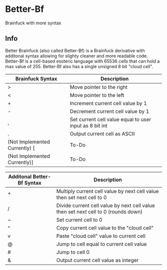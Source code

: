 # Better-Bf
Brainfuck with more syntax

Info
-
Better Brainfuck (also called Better-Bf) is a Brainfuck derivative with additonal syntax allowing for slighty cleaner and more readable code. Better-Bf is a cell-based esoteric language with 65536 cells that can hold a max value of 255. Better-Bf also has a single unsigned 8 bit "cloud cell".

| Brainfuck Syntax | Description |
| --- | --- |
| > | Move pointer to the right |
| < | Move pointer to the left |
| + | Increment current cell value by 1 |
| - | Decrement current cell value by 1 |
| , | Set current cell value equal to user input as 8 bit int |
| . | Output current cell as ASCII |
| (Not Implemented Currently) [ | To-Do |
| (Not Implemented Currently)] | To-Do |


| Additonal Better-Bf Syntax | Description |
| --- | --- |
| * | Multiply current cell value by next cell value then set next cell to 0 |
| / | Divide current cell value by next cell value then set next cell to 0 (rounds down) |
| ~ | Set current cell to 0 |
| ^ | Copy current cell value to the "cloud cell"|
| v | Paste "cloud cell" value to current cell|
| @ | Jump to cell equal to current cell value |
| # | Jump to cell 0 |
| & | Output current cell value as integer |
